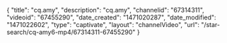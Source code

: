 {
    "title": "cq.amy",
    "description": "cq.amy",
    "channelid": "67314311",
    "videoid": "67455290",
    "date_created": "1471020287",
    "date_modified": "1471022602",
    "type": "captivate",
    "layout": "channelVideo",
    "url": "\/star-search\/cq-amy6-mp4\/67314311-67455290"
}
